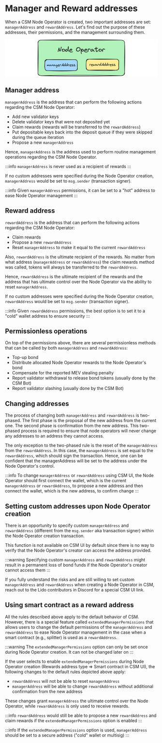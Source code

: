 # Manager and Reward addresses

When a CSM Node Operator is created, two important addresses are set: `managerAddress` and `rewardAddress`. Let's find out the purpose of these addresses, their permissions, and the management surrounding them.

![addresses-1](../../../../static/img/csm/addresses-1.png)

## Manager address

`managerAddress` is the address that can perform the following actions regarding the CSM Node Operator:

- Add new validator keys
- Delete validator keys that were not deposited yet
- Claim rewards (rewards will be transferred to the `rewardAddress`)
- Put depositable keys back into the deposit queue if they were skipped during the queue iteration
- Propose a new `managerAddress`

Hence, `managerAddress` is the address used to perform routine management operations regarding the CSM Node Operator.

:::info
`managerAddress` is never used as a recipient of rewards
:::

If no custom addresses were specified during the Node Operator creation, `managerAddress` would be set to `msg.sender` (transaction signer).

:::info
Given `managerAddress` permissions, it can be set to a "hot" address to ease Node Operator management
:::

## Reward address

`rewardAddress` is the address that can perform the following actions regarding the CSM Node Operator:

- Claim rewards
- Propose a new `rewardAddress`
- Reset `managerAddress` to make it equal to the current `rewardAddress`

Also, `rewardAddress` is the ultimate recipient of the rewards. No matter from what address (`managerAddress` or `rewardAddress`) the claim rewards method was called, tokens will always be transferred to the `rewardAddress`.

Hence, `rewardAddress` is the ultimate recipient of the rewards and the address that has ultimate control over the Node Operator via the ability to reset `managerAddress`.

If no custom addresses were specified during the Node Operator creation, `rewardAddress` would be set to `msg.sender` (transaction signer).

:::info
Given `rewardAddress` permissions, the best option is to set it to a "cold" wallet address to ensure security
:::

## Permissionless operations

On top of the permissions above, there are several permissionless methods that can be called by both `managerAddress` and `rewardAddress`:

- Top-up bond
- Distribute allocated Node Operator rewards to the Node Operator's bond
- Compensate for the reported MEV stealing penalty
- Report validator withdrawal to release bond tokens (usually done by the CSM Bot)
- Report validator slashing (usually done by the CSM Bot)


## Changing addresses

The process of changing both `managerAddress` and `rewardAddress` is two-phased. The first phase is the proposal of the new address from the current one. The second phase is confirmation from the new address. This two-phased process is required to ensure that node operators will never change any addresses to an address they cannot access.

The only exception to the two-phased rule is the reset of the `managerAddress` from the `rewardAddress`. In this case, the `managerAddress` is set equal to the `rewardAddress`, which should sign the transaction. Hence, one can be confident that the managerAddress will be set to the address under the Node Operator's control.

:::info
To change `managerAddress` or `rewardAddress` using CSM UI, the Node Operator should first connect the wallet, which is the current `managerAddress` or `rewardAddress`, to propose a new address and then connect the wallet, which is the new address, to confirm change
:::

## Setting custom addresses upon Node Operator creation

There is an opportunity to specify custom `managerAddress` and `rewardAddress` (different from the `msg.sender` aka transaction signer) within the Node Operator creation transaction. 

This function is not available on CSM UI by default since there is no way to verify that the Node Operator's creator can access the address provided.

:::warning
Specifying custom `managerAddress` and `rewardAddress` might result in a permanent loss of bond funds if the Node Operator's creator cannot access them
:::

If you fully understand the risks and are still willing to set custom `managerAddress` and `rewardAddress` when creating a Node Operator in CSM, reach out to the Lido contributors in Discord for a special CSM UI link.

## Using smart contract as a reward address

All the rules described above apply to the default behavior of CSM. However, there is a special feature called `extendedManagerPermissions` that allows users to change the default permissions of the `managerAddress` and `rewardAddress` to ease Node Operator management in the case when a smart contract (e.g., splitter) is used as a `rewardAddress`.

:::warning
The `extendedManagerPermissions` option can only be set once during Node Operator creation. It can not be changed later on
:::

If the user selects to enable `extendedManagerPermissions` during Node Operator creation (Rewards address type => Smart contract in CSM UI), the following changes to the default rules depicted above apply:

- `rewardAddress` will not be able to reset `managerAddress`
- `managerAddress` will be able to change `rewardAddress` without additional confirmation from the new address

These changes grant `managerAddress` the ultimate control over the Node Operator, while `rewardAddress` is only used to receive rewards.

:::info
`rewardAddress` would still be able to propose a new `rewardAddress` and claim rewards if the `extendedManagerPermissions` option is enabled
:::

:::info
If the `extendedManagerPermissions` option is used, `managerAddress` should be set to a secure address ("cold" wallet or multisig)
:::